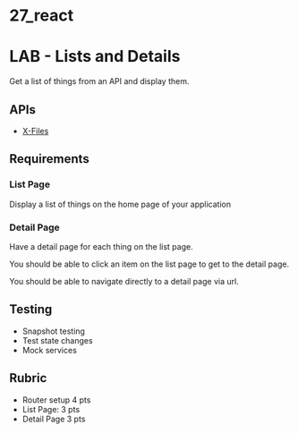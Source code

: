 # 27_react

# LAB - Lists and Details

Get a list of things from an API and display them.

## APIs

* [X-Files](https://xfiles-api.herokuapp.com/)

## Requirements

### List Page

Display a list of things on the home page of your application

### Detail Page

Have a detail page for each thing on the list page.

You should be able to click an item on the list page to get to the detail page.

You should be able to navigate directly to a detail page via url.

## Testing

* Snapshot testing
* Test state changes
* Mock services

## Rubric

* Router setup 4 pts
* List Page: 3 pts
* Detail Page 3 pts